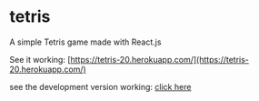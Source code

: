 # tetris
A simple Tetris game made with React.js

See it working: [https://tetris-20.herokuapp.com/](https://tetris-20.herokuapp.com/)

see the development version working: [click here](https://tetris-stage-develop-zfw58mmcu.herokuapp.com/)